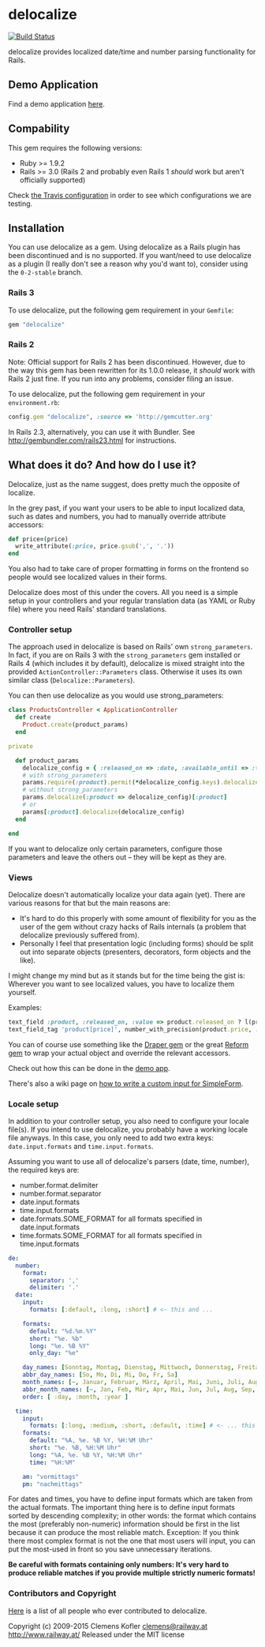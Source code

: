 # delocalize

[![Build Status](https://secure.travis-ci.org/clemens/delocalize.png)](http://travis-ci.org/clemens/delocalize)

delocalize provides localized date/time and number parsing functionality for Rails.

## Demo Application

Find a demo application [here](https://github.com/clemens/delocalize_demo).

## Compability

This gem requires the following versions:

* Ruby >= 1.9.2
* Rails >= 3.0 (Rails 2 and probably even Rails 1 *should* work but aren't officially supported)

Check [the Travis configuration](https://github.com/clemens/delocalize/blob/1-0-beta/.travis.yml) in order to see which configurations we are testing.

## Installation

You can use delocalize as a gem. Using delocalize as a Rails plugin has been discontinued and is no supported. If you want/need to use delocalize as a plugin (I really don't see a reason why you'd want to), consider using the `0-2-stable` branch.

### Rails 3

To use delocalize, put the following gem requirement in your `Gemfile`:

```ruby
gem "delocalize"
```

### Rails 2

Note: Official support for Rails 2 has been discontinued. However, due to the way this gem has been rewritten for its 1.0.0 release, it *should* work with Rails 2 just fine. If you run into any problems, consider filing an issue.

To use delocalize, put the following gem requirement in your `environment.rb`:

```ruby
config.gem "delocalize", :source => 'http://gemcutter.org'
```

In Rails 2.3, alternatively, you can use it with Bundler. See http://gembundler.com/rails23.html for instructions.

## What does it do? And how do I use it?

Delocalize, just as the name suggest, does pretty much the opposite of localize.

In the grey past, if you want your users to be able to input localized data, such as dates and numbers, you had to manually override attribute accessors:

```ruby
def price=(price)
  write_attribute(:price, price.gsub(',', '.'))
end
```

You also had to take care of proper formatting in forms on the frontend so people would see localized values in their forms.

Delocalize does most of this under the covers. All you need is a simple setup in your controllers and your regular translation data (as YAML or Ruby file) where you need Rails' standard translations.

### Controller setup

The approach used in delocalize is based on Rails' own `strong_parameters`. In fact, if you are on Rails 3 with the `strong_parameters` gem installed or Rails 4 (which includes it by default), delocalize is mixed straight into the provided `ActionController::Parameters` class. Otherwise it uses its own similar class (`Delocalize::Parameters`).

You can then use delocalize as you would use strong_parameters:

``` ruby
class ProductsController < ApplicationController
  def create
    Product.create(product_params)
  end

private

  def product_params
    delocalize_config = { :released_on => :date, :available_until => :time, :price => :number }
    # with strong_parameters
    params.require(:product).permit(*delocalize_config.keys).delocalize(delocalize_config)
    # without strong_parameters
    params.delocalize(:product => delocalize_config)[:product]
    # or
    params[:product].delocalize(delocalize_config)
  end

end
```

If you want to delocalize only certain parameters, configure those parameters and leave the others out – they will be kept as they are.

### Views

Delocalize doesn't automatically localize your data again (yet). There are various reasons for that but the main reasons are:

- It's hard to do this properly with some amount of flexibility for you as the user of the gem without crazy hacks of Rails internals (a problem that delocalize previously suffered from).
- Personally I feel that presentation logic (including forms) should be split out into separate objects (presenters, decorators, form objects and the like).

I might change my mind but as it stands but for the time being the gist is: Wherever you want to see localized values, you have to localize them yourself.

Examples:

``` ruby
text_field :product, :released_on, :value => product.released_on ? l(product.released_on) : nil
text_field_tag 'product[price]', number_with_precision(product.price, :precision => 2)
```

You can of course use something like the [Draper gem](https://github.com/drapergem/draper) or the great [Reform gem](https://github.com/apotonick/reform) to wrap your actual object and override the relevant accessors.

Check out how this can be done in the [demo app](https://github.com/clemens/delocalize_demo).

There's also a wiki page on [how to write a custom input for SimpleForm](https://github.com/clemens/delocalize/wiki/Using-with-simple-form).

### Locale setup

In addition to your controller setup, you also need to configure your locale file(s). If you intend to use delocalize, you probably have a working locale file anyways. In this case, you only need to add two extra keys: `date.input.formats` and `time.input.formats`.

Assuming you want to use all of delocalize's parsers (date, time, number), the required keys are:
* number.format.delimiter
* number.format.separator
* date.input.formats
* time.input.formats
* date.formats.SOME_FORMAT for all formats specified in date.input.formats
* time.formats.SOME_FORMAT for all formats specified in time.input.formats

```yml
de:
  number:
    format:
      separator: ','
      delimiter: '.'
  date:
    input:
      formats: [:default, :long, :short] # <- this and ...

    formats:
      default: "%d.%m.%Y"
      short: "%e. %b"
      long: "%e. %B %Y"
      only_day: "%e"

    day_names: [Sonntag, Montag, Dienstag, Mittwoch, Donnerstag, Freitag, Samstag]
    abbr_day_names: [So, Mo, Di, Mi, Do, Fr, Sa]
    month_names: [~, Januar, Februar, März, April, Mai, Juni, Juli, August, September, Oktober, November, Dezember]
    abbr_month_names: [~, Jan, Feb, Mär, Apr, Mai, Jun, Jul, Aug, Sep, Okt, Nov, Dez]
    order: [ :day, :month, :year ]

  time:
    input:
      formats: [:long, :medium, :short, :default, :time] # <- ... this are the only non-standard keys
    formats:
      default: "%A, %e. %B %Y, %H:%M Uhr"
      short: "%e. %B, %H:%M Uhr"
      long: "%A, %e. %B %Y, %H:%M Uhr"
      time: "%H:%M"

    am: "vormittags"
    pm: "nachmittags"
```

For dates and times, you have to define input formats which are taken from the actual formats. The important thing here is to define input formats sorted by descending complexity; in other words: the format which contains the most (preferably non-numeric) information should be first in the list because it can produce the most reliable match. Exception: If you think there most complex format is not the one that most users will input, you can put the most-used in front so you save unnecessary iterations.

**Be careful with formats containing only numbers: It's very hard to produce reliable matches if you provide multiple strictly numeric formats!**

### Contributors and Copyright

[Here](https://github.com/clemens/delocalize/graphs/contributors) is a list of all people who ever contributed to delocalize.

Copyright (c) 2009-2015 Clemens Kofler <clemens@railway.at>
<http://www.railway.at/>
Released under the MIT license
